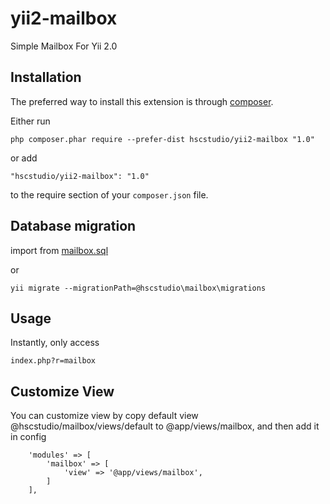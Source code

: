 yii2-mailbox
============
Simple Mailbox For Yii 2.0

## Installation

The preferred way to install this extension is through [composer](http://getcomposer.org/download/).

Either run

```
php composer.phar require --prefer-dist hscstudio/yii2-mailbox "1.0"
```

or add

```
"hscstudio/yii2-mailbox": "1.0"
```

to the require section of your `composer.json` file.


## Database migration

import from [mailbox.sql](migrations/mailbox.sql)

or

```
yii migrate --migrationPath=@hscstudio\mailbox\migrations
```

## Usage

Instantly, only access 
```
index.php?r=mailbox
```

## Customize View

You can customize view by copy default view @hscstudio/mailbox/views/default to 
@app/views/mailbox, and then add it in config

```
	'modules' => [
		'mailbox' => [		
			'view' => '@app/views/mailbox',			
		]
	],
```